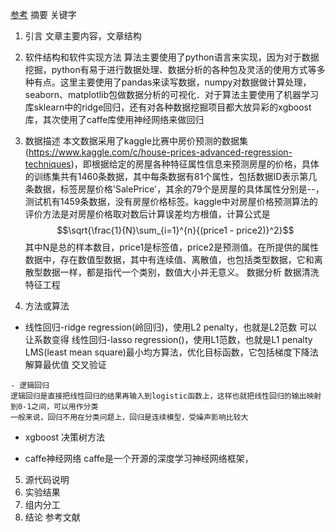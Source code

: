 [参考](https://www.kaggle.com/apapiu/regularized-linear-models)
摘要
关键字
1. 引言
文章主要内容，文章结构
2. 软件结构和软件实现方法
算法主要使用了python语言来实现，因为对于数据挖掘，python有易于进行数据处理、数据分析的各种包及灵活的使用方式等多种有点。这里主要使用了pandas来读写数据，numpy对数据做计算处理，seaborn、matplotlib包做数据分析的可视化．对于算法主要使用了机器学习库sklearn中的ridge回归，还有对各种数据挖掘项目都大放异彩的xgboost库，其次使用了caffe库使用神经网络来做回归

3. 数据描述
本文数据采用了kaggle比赛中房价预测的数据集(https://www.kaggle.com/c/house-prices-advanced-regression-techniques)，即根据给定的房屋各种特征属性信息来预测房屋的价格，具体的训练集共有1460条数据，其中每条数据有81个属性，包括数据ID表示第几条数据，标签房屋价格'SalePrice'，其余的79个是房屋的具体属性分别是--，测试机有1459条数据，没有房屋价格标签。kaggle中对房屋价格预测算法的评价方法是对房屋价格取对数后计算误差均方根值，计算公式是
$$\sqrt{\frac{1}{N}\sum_{i=1}^{n}{(price1 - price2)}^2}$$
其中N是总的样本数目，price1是标签值，price2是预测值。在所提供的属性数据中，存在数值型数据，其中有连续值、离散值，也包括类型数据，它和离散型数据一样，都是指代一个类别，数值大小并无意义。
数据分析
数据清洗
特征工程

4. 方法或算法
- 线性回归-ridge regression(岭回归)，使用L2 penalty，也就是L2范数
可以让系数变得
线性回归-lasso regression()，使用L1范数，也就是L1 penalty
LMS(least mean square)最小均方算法，优化目标函数，它包括梯度下降法解算最优值
交叉验证

```
- 逻辑回归
逻辑回归是直接把线性回归的结果再输入到logistic函数上，这样也就把线性回归的输出映射到0-1之间，可以用作分类
一般来说，回归不用在分类问题上，回归是连续模型，受噪声影响比较大
```


- xgboost
决策树方法

- caffe神经网络
caffe是一个开源的深度学习神经网络框架，


5. 源代码说明
6. 实验结果
7. 组内分工
8. 结论
参考文献


